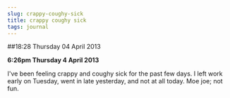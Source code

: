 ```yaml
---
slug: crappy-coughy-sick
title: crappy coughy sick
tags: journal
---
```


##18:28 Thursday 04 April 2013

**6:26pm Thursday 4 April 2013**

I've been feeling crappy and coughy sick for the past few days.  I left work early on Tuesday, went in late yesterday, and not at all today. Moe joe; not fun.
